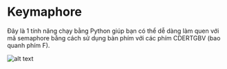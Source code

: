 # Keymaphore
 
Đây là 1 tính năng chạy bằng Python giúp bạn có thể dễ dàng làm quen với mã semaphore bằng cách sử dụng bàn phím với các phím CDERTGBV (bao quanh phím F).

![alt text](https://media.discordapp.net/attachments/755231273664118895/1215981733451923556/image.png?ex=65feba3d&is=65ec453d&hm=1d0eb8ab4bf622a9513175f6aab056b8765866fcb463c1114565c27d098be620&=&format=webp&quality=lossless&width=379&height=303)
